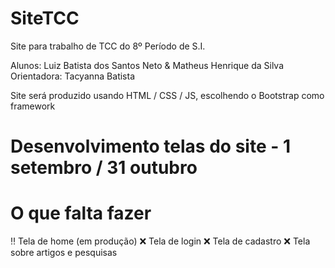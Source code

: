 # SiteTCC
Site para trabalho de TCC do 8º Período de S.I.

Alunos: Luiz Batista dos Santos Neto & Matheus Henrique da Silva
<br>
Orientadora: Tacyanna Batista

Site será produzido usando HTML / CSS / JS, escolhendo o Bootstrap como framework

# Desenvolvimento telas do site - 1 setembro / 31 outubro 
# O que falta fazer

:bangbang: Tela de home (em produção)
:x: Tela de login
:x: Tela de cadastro
:x: Tela sobre artigos e pesquisas

